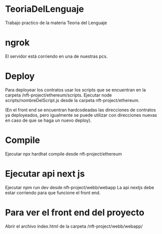 # TeoriaDelLenguaje
Trabajo practico de la materia Teoria del Lenguaje

# ngrok 
El servidor está corriendo en una de nuestras pcs.

# Deploy
Para deployear los contratos usar los scripts que se encuentran en la carpeta /nft-project/ethereum/scripts. Ejecutar node scripts/nombreDelScript.js desde la carpeta nft-project/ethereum.

(En el front end se encuentran hardcodeadas las direcciones de contratos ya deployeados, pero igualmente se puede utilizar con direcciones nuevas en caso de que se haga un nuevo deploy).

# Compile
Ejecutar npx hardhat compile desde nft-project/ethereum

# Ejecutar api next js
Ejecutar npm run dev desde nft-project/webb/webapp
La api nextjs debe estar corriendo para que funcione el front end.

# Para ver el front end del proyecto
Abrir el archivo index.html de la carpeta /nft-project/webb/webapp/